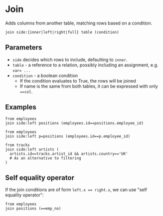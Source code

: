 # Join

Adds columns from another table, matching rows based on a condition.

```prql no-eval
join side:{inner|left|right|full} table (condition)
```

## Parameters

- `side` decides which rows to include, defaulting to `inner`.
- `table` - a reference to a relation, possibly including an assignment, e.g. `var= ...`
- `condition` - a boolean condition
  - If the condition evaluates to True, the rows will be joined
  - If name is the same from both tables, it can be expressed with only `==col`.

## Examples

```prql
from employees
join side:left positions (employees.id==positions.employee_id)
```

```prql
from employees
join side:left p=positions (employees.id==p.employee_id)
```

```prql
from tracks
join side:left artists (
  artists.id==tracks.artist_id && artists.country=='UK'
  # As an alternative to filtering
)
```

## Self equality operator

If the join conditions are of form `left.x == right.x`, we can use "self
equality operator":

```prql
from employees
join positions (==emp_no)
```
